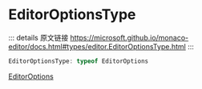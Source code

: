 # EditorOptionsType

<backTop />
        
::: details 原文链接
https://microsoft.github.io/monaco-editor/docs.html#types/editor.EditorOptionsType.html
:::

```ts
EditorOptionsType: typeof EditorOptions
```
[EditorOptions](/api/editor/EditorOptions.md)